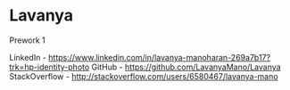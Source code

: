 # Lavanya
Prework 1

LinkedIn - https://www.linkedin.com/in/lavanya-manoharan-269a7b17?trk=hp-identity-photo
GitHub - https://github.com/LavanyaMano/Lavanya
StackOverflow - http://stackoverflow.com/users/6580467/lavanya-mano